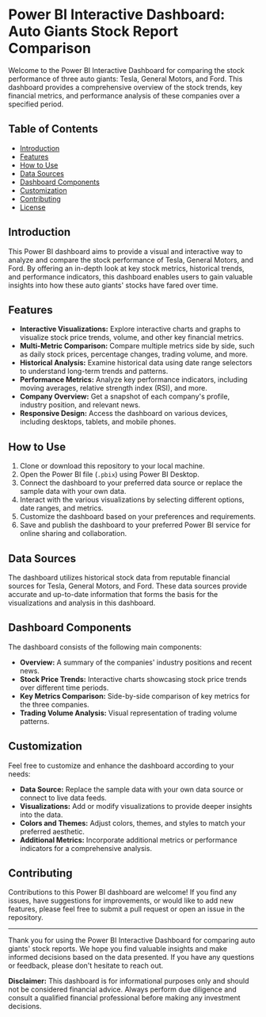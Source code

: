 # Power BI Interactive Dashboard: Auto Giants Stock Report Comparison


Welcome to the Power BI Interactive Dashboard for comparing the stock performance of three auto giants: Tesla, General Motors, and Ford. This dashboard provides a comprehensive overview of the stock trends, key financial metrics, and performance analysis of these companies over a specified period.

## Table of Contents
- [Introduction](#introduction)
- [Features](#features)
- [How to Use](#how-to-use)
- [Data Sources](#data-sources)
- [Dashboard Components](#dashboard-components)
- [Customization](#customization)
- [Contributing](#contributing)
- [License](#license)

## Introduction
This Power BI dashboard aims to provide a visual and interactive way to analyze and compare the stock performance of Tesla, General Motors, and Ford. By offering an in-depth look at key stock metrics, historical trends, and performance indicators, this dashboard enables users to gain valuable insights into how these auto giants' stocks have fared over time.

## Features
- **Interactive Visualizations:** Explore interactive charts and graphs to visualize stock price trends, volume, and other key financial metrics.
- **Multi-Metric Comparison:** Compare multiple metrics side by side, such as daily stock prices, percentage changes, trading volume, and more.
- **Historical Analysis:** Examine historical data using date range selectors to understand long-term trends and patterns.
- **Performance Metrics:** Analyze key performance indicators, including moving averages, relative strength index (RSI), and more.
- **Company Overview:** Get a snapshot of each company's profile, industry position, and relevant news.
- **Responsive Design:** Access the dashboard on various devices, including desktops, tablets, and mobile phones.

## How to Use
1. Clone or download this repository to your local machine.
2. Open the Power BI file (`.pbix`) using Power BI Desktop.
3. Connect the dashboard to your preferred data source or replace the sample data with your own data.
4. Interact with the various visualizations by selecting different options, date ranges, and metrics.
5. Customize the dashboard based on your preferences and requirements.
6. Save and publish the dashboard to your preferred Power BI service for online sharing and collaboration.

## Data Sources
The dashboard utilizes historical stock data from reputable financial sources for Tesla, General Motors, and Ford. These data sources provide accurate and up-to-date information that forms the basis for the visualizations and analysis in this dashboard.

## Dashboard Components
The dashboard consists of the following main components:
- **Overview:** A summary of the companies' industry positions and recent news.
- **Stock Price Trends:** Interactive charts showcasing stock price trends over different time periods.
- **Key Metrics Comparison:** Side-by-side comparison of key metrics for the three companies.
- **Trading Volume Analysis:** Visual representation of trading volume patterns.


## Customization
Feel free to customize and enhance the dashboard according to your needs:
- **Data Source:** Replace the sample data with your own data source or connect to live data feeds.
- **Visualizations:** Add or modify visualizations to provide deeper insights into the data.
- **Colors and Themes:** Adjust colors, themes, and styles to match your preferred aesthetic.
- **Additional Metrics:** Incorporate additional metrics or performance indicators for a comprehensive analysis.

## Contributing
Contributions to this Power BI dashboard are welcome! If you find any issues, have suggestions for improvements, or would like to add new features, please feel free to submit a pull request or open an issue in the repository.



---

Thank you for using the Power BI Interactive Dashboard for comparing auto giants' stock reports. We hope you find valuable insights and make informed decisions based on the data presented. If you have any questions or feedback, please don't hesitate to reach out.

**Disclaimer:** This dashboard is for informational purposes only and should not be considered financial advice. Always perform due diligence and consult a qualified financial professional before making any investment decisions.
